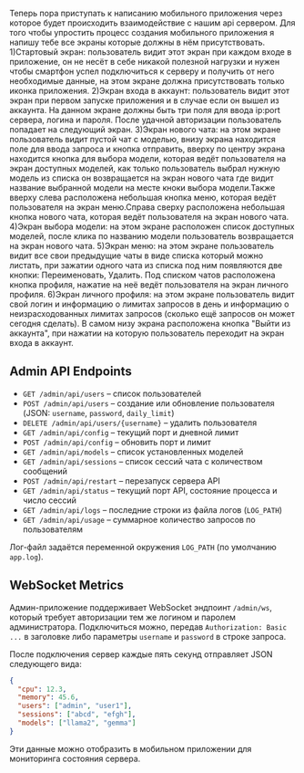 Теперь пора приступать к написанию мобильного приложения через которое будет происходить взаимодействие с нашим api сервером. Для того чтобы упростить процесс создания мобильного приложения я напишу тебе все экраны которые должны в нём присутствовать.
1)Стартовый экран: пользователь видит этот экран при каждом входе в приложение, он не несёт в себе никакой полезной нагрузки и нужен чтобы смартфон успел подключиться к серверу и получить от него необходимые данные, на этом экране должна присутствовать только иконка приложения.
2)Экран входа в аккаунт: пользователь видит этот экран при первом запуске приложения и в случае если он вышел из аккаунта. На данном экране должны быть три поля для ввода ip:port сервера, логина и пароля. После удачной авторизации пользователь попадает на следующий экран.
3)Экран нового чата: на этом экране пользователь видит пустой чат с моделью, внизу экрана находится поле для ввода запроса и кнопка отправить, вверху по центру экрана находится кнопка для выбора модели, которая ведёт пользователя на экран доступных моделей, как только пользователь выбрал нужную модель из списка он возвращается на экран нового чата где видит название выбранной модели на месте кноки выбора модели.Также вверху слева расположена небольшая кнопка меню, которая ведёт пользователя на экран меню.Справа сверху расположена небольшая кнопка нового чата, которая ведёт пользователя на экран нового чата. 
4)Экран выбора модели: на этом экране расположен список доступных моделей, после клика по названию модели пользователь возвращается на экран нового чата.
5)Экран меню: на этом экране пользователь видит все свои предыдущие чаты в виде списка который можно листать, при зажатии одного чата из списка под ним появляются две кнопки: Переименовать, Удалить. Под списком чатов расположена кнопка профиля, нажатие на неё ведёт пользователя на экран личного профиля.
6)Экран личного профиля: на этом экране пользователь видит свой логин и информацию о лимитах запросов в день и информацию о неизрасходованных лимитах запросов (сколько ещё запросов он может сегодня сделать). В самом низу экрана расположена кнопка "Выйти из аккаунта", при нажатии на которую пользователь переходит на экран входа в аккаунт.
## Admin API Endpoints

- `GET /admin/api/users` – список пользователей
- `POST /admin/api/users` – создание или обновление пользователя (JSON: `username`, `password`, `daily_limit`)
- `DELETE /admin/api/users/{username}` – удалить пользователя
- `GET /admin/api/config` – текущий порт и дневной лимит
- `POST /admin/api/config` – обновить порт и лимит
- `GET /admin/api/models` – список установленных моделей
- `GET /admin/api/sessions` – список сессий чата с количеством сообщений
- `POST /admin/api/restart` – перезапуск сервера API
- `GET /admin/api/status` – текущий порт API, состояние процесса и число сессий
- `GET /admin/api/logs` – последние строки из файла логов (`LOG_PATH`)
- `GET /admin/api/usage` – суммарное количество запросов по пользователям

Лог-файл задаётся переменной окружения `LOG_PATH` (по умолчанию `app.log`).

## WebSocket Metrics

Админ-приложение поддерживает WebSocket эндпоинт `/admin/ws`, который требует авторизации тем же логином и паролем администратора.
Подключиться можно, передав `Authorization: Basic ...` в заголовке либо параметры `username` и `password` в строке запроса.

После подключения сервер каждые пять секунд отправляет JSON следующего вида:

```json
{
  "cpu": 12.3,
  "memory": 45.6,
  "users": ["admin", "user1"],
  "sessions": ["abcd", "efgh"],
  "models": ["llama2", "gemma"]
}
```

Эти данные можно отобразить в мобильном приложении для мониторинга состояния сервера.
